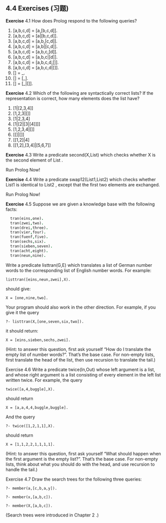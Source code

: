 ## 4.4 Exercises (习题)

**Exercise**  4.1 How does Prolog respond to the following queries?

  1. [a,b,c,d]  =  [a,[b,c,d]].
  2. [a,b,c,d]  =  [a|[b,c,d]].
  3. [a,b,c,d]  =  [a,b,[c,d]].
  4. [a,b,c,d]  =  [a,b|[c,d]].
  5. [a,b,c,d]  =  [a,b,c,[d]].
  6. [a,b,c,d]  =  [a,b,c|[d]].
  7. [a,b,c,d]  =  [a,b,c,d,[]].
  8. [a,b,c,d]  =  [a,b,c,d|[]].
  9. []  =  _.
  10. []  =  [_].
  11. []  =  [_|[]].

**Exercise**  4.2 Which of the following are syntactically correct lists? If the representation is correct, how many elements does the list have?

  1. [1|[2,3,4]]
  2. [1,2,3|[]]
  3. [1|2,3,4]
  4. [1|[2|[3|[4]]]]
  5. [1,2,3,4|[]]
  6. [[]|[]]
  7. [[1,2]|4]
  8. [[1,2],[3,4]|[5,6,7]]

**Exercise**  4.3 Write a predicate second(X,List) which checks whether X is the second element of List .

Run Prolog Now!

**Exercise**  4.4 Write a predicate swap12(List1,List2) which checks whether List1 is identical to List2 , except that the first two elements are exchanged.

Run Prolog Now!

**Exercise**  4.5 Suppose we are given a knowledge base with the following facts:

```prolog
  tran(eins,one).
  tran(zwei,two).
  tran(drei,three).
  tran(vier,four).
  tran(fuenf,five).
  tran(sechs,six).
  tran(sieben,seven).
  tran(acht,eight).
  tran(neun,nine).
```

Write a predicate listtran(G,E) which translates a list of German number words to the corresponding list of English number words. For example:

    listtran([eins,neun,zwei],X).

should give:

    X = [one,nine,two].

Your program should also work in the other direction. For example, if you give it the query

    ?- listtran(X,[one,seven,six,two]).

it should return:

    X = [eins,sieben,sechs,zwei].

(Hint: to answer this question, first ask yourself “How do I translate the empty list of number words?”. That’s the base case. For non-empty lists, first translate the head of the list, then use recursion to translate the tail.)

Exercise  4.6 Write a predicate twice(In,Out) whose left argument is a list, and whose right argument is a list consisting of every element in the left list written twice. For example, the query

    twice([a,4,buggle],X).

should return

    X = [a,a,4,4,buggle,buggle].

And the query

    ?- twice([1,2,1,1],X).

should return

    X = [1,1,2,2,1,1,1,1].

(Hint: to answer this question, first ask yourself “What should happen when the first argument is the empty list?”. That’s the base case. For non-empty lists, think about what you should do with the head, and use recursion to handle the tail.)

Exercise  4.7 Draw the search trees for the following three queries:

    ?- member(a,[c,b,a,y]).

    ?- member(x,[a,b,c]).

    ?- member(X,[a,b,c]).

(Search trees were introduced in Chapter 2 .)
